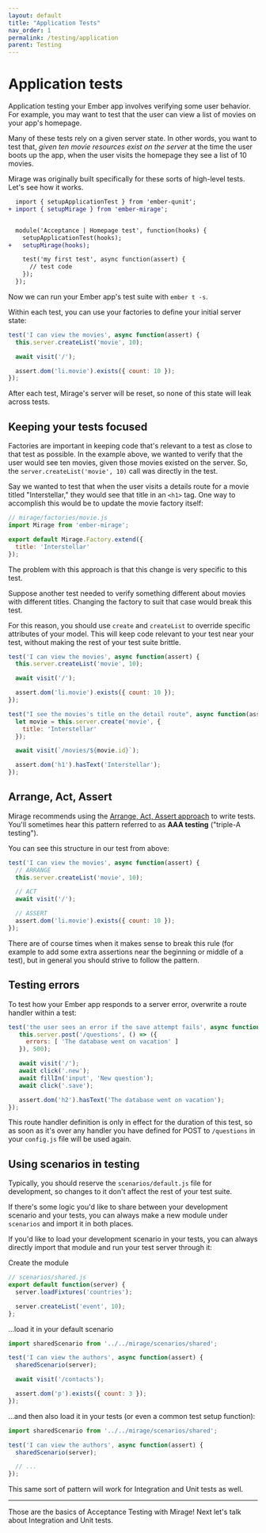 ```yaml
---
layout: default
title: "Application Tests"
nav_order: 1
permalink: /testing/application
parent: Testing
---
```

# Application tests

Application testing your Ember app involves verifying some user behavior. For example, you may want to test that 
the user can view a list of movies on your app's homepage.

Many of these tests rely on a given server state. In other words, you want to test that, _given ten movie resources 
exist on the server_ at the time the user boots up the app, when the user visits the homepage they see a list of 10 movies.

Mirage was originally built specifically for these sorts of high-level tests. Let's see how it works.

```diff
  import { setupApplicationTest } from 'ember-qunit';
+ import { setupMirage } from 'ember-mirage';


  module('Acceptance | Homepage test', function(hooks) {
    setupApplicationTest(hooks);
+   setupMirage(hooks);

    test('my first test', async function(assert) {
      // test code
    });
  });
```

Now we can run your Ember app's test suite with `ember t -s`.

Within each test, you can use your factories to define your initial server state:

```js
test('I can view the movies', async function(assert) {
  this.server.createList('movie', 10);

  await visit('/');

  assert.dom('li.movie').exists({ count: 10 });
});
```

After each test, Mirage's server will be reset, so none of this state will leak across tests.


## Keeping your tests focused

Factories are important in keeping code that's relevant to a test as close to that test as possible. 
In the example above, we wanted to verify that the user would see ten movies, given those movies existed on the server. 
So, the `server.createList('movie', 10)` call was directly in the test.

Say we wanted to test that when the user visits a details route for a movie titled "Interstellar," 
they would see that title in an `<h1>` tag. One way to accomplish this would be to update the movie factory itself:

```js
// mirage/factories/movie.js
import Mirage from 'ember-mirage';

export default Mirage.Factory.extend({
  title: 'Interstellar'
});
```

The problem with this approach is that this change is very specific to this test.

Suppose another test needed to verify something different about movies with different titles. 
Changing the factory to suit that case would break this test.

For this reason, you should use `create` and `createList` to override specific attributes of your model. 
This will keep code relevant to your test near your test, without making the rest of your test suite brittle.

```js
test('I can view the movies', async function(assert) {
  this.server.createList('movie', 10);

  await visit('/');

  assert.dom('li.movie').exists({ count: 10 });
});

test("I see the movies's title on the detail route", async function(assert) {
  let movie = this.server.create('movie', {
    title: 'Interstellar'
  });

  await visit(`/movies/${movie.id}`);

  assert.dom('h1').hasText('Interstellar');
});
```


## Arrange, Act, Assert

Mirage recommends using the 
[Arrange, Act, Assert approach](https://github.com/testdouble/contributing-tests/wiki/Arrange-Act-Assert) to write tests. 
You'll sometimes hear this pattern referred to as **AAA testing** ("triple-A testing").

You can see this structure in our test from above:

```js
test('I can view the movies', async function(assert) {
  // ARRANGE
  this.server.createList('movie', 10);

  // ACT
  await visit('/');

  // ASSERT
  assert.dom('li.movie').exists({ count: 10 });
});
```

There are of course times when it makes sense to break this rule (for example to add some extra assertions near 
the beginning or middle of a test), but in general you should strive to follow the pattern.




## Testing errors

To test how your Ember app responds to a server error, overwrite a route handler within a test:

```js
test('the user sees an error if the save attempt fails', async function(assert) {
   this.server.post('/questions', () => ({
     errors: [ 'The database went on vacation' ]
   }), 500);

   await visit('/');
   await click('.new');
   await fillIn('input', 'New question');
   await click('.save');

   assert.dom('h2').hasText('The database went on vacation');
});
```

This route handler definition is only in effect for the duration of this test, so as soon as it's over any handler you 
have defined for POST to `/questions` in your `config.js` file will be used again.


## Using scenarios in testing

Typically, you should reserve the `scenarios/default.js` file for development, so changes to it don't affect the rest of 
your test suite.

If there's some logic you'd like to share between your development scenario and your tests, you can always make a 
new module under `scenarios` and import it in both places.

If you'd like to load your development scenario in your tests, you can always directly import that module and run your 
test server through it:

Create the module

```js
// scenarios/shared.js
export default function(server) {
  server.loadFixtures('countries');

  server.createList('event', 10);
};
```

...load it in your default scenario

```js
import sharedScenario from '../../mirage/scenarios/shared';

test('I can view the authors', async function(assert) {
  sharedScenario(server);

  await visit('/contacts');

  assert.dom('p').exists({ count: 3 });
});
```

...and then also load it in your tests (or even a common test setup function):

```js
import sharedScenario from '../../mirage/scenarios/shared';

test('I can view the authors', async function(assert) {
  sharedScenario(server);

  // ...
});
```

This same sort of pattern will work for Integration and Unit tests as well.

---

Those are the basics of Acceptance Testing with Mirage! Next let's talk about Integration and Unit tests.
